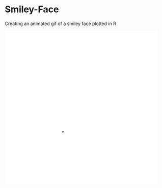 # Smiley-Face
Creating an animated gif of a smiley face plotted in R

![alt-text](gifs/smiley2.gif)
